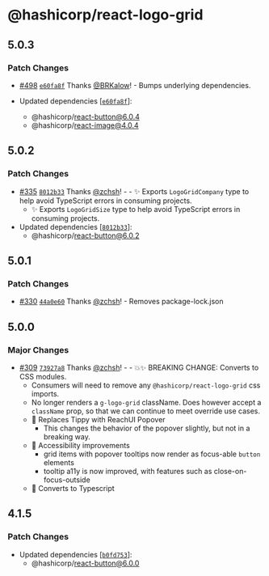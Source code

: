 # @hashicorp/react-logo-grid

## 5.0.3

### Patch Changes

- [#498](https://github.com/hashicorp/react-components/pull/498) [`e60fa8f`](https://github.com/hashicorp/react-components/commit/e60fa8f437a98f97f6c0ed396f194192cf5e376e) Thanks [@BRKalow](https://github.com/BRKalow)! - Bumps underlying dependencies.

- Updated dependencies [[`e60fa8f`](https://github.com/hashicorp/react-components/commit/e60fa8f437a98f97f6c0ed396f194192cf5e376e)]:
  - @hashicorp/react-button@6.0.4
  - @hashicorp/react-image@4.0.4

## 5.0.2

### Patch Changes

- [#335](https://github.com/hashicorp/react-components/pull/335) [`8012b33`](https://github.com/hashicorp/react-components/commit/8012b33fa39d62b3227b3ad00e4e0cab683ffead) Thanks [@zchsh](https://github.com/zchsh)! - - ✨ Exports `LogoGridCompany` type to help avoid TypeScript errors in consuming projects.
  - ✨ Exports `LogoGridSize` type to help avoid TypeScript errors in consuming projects.
- Updated dependencies [[`8012b33`](https://github.com/hashicorp/react-components/commit/8012b33fa39d62b3227b3ad00e4e0cab683ffead)]:
  - @hashicorp/react-button@6.0.2

## 5.0.1

### Patch Changes

- [#330](https://github.com/hashicorp/react-components/pull/330) [`44a0e60`](https://github.com/hashicorp/react-components/commit/44a0e60b577a36978275ef1b0efa0e351a9802c6) Thanks [@zchsh](https://github.com/zchsh)! - Removes package-lock.json

## 5.0.0

### Major Changes

- [#309](https://github.com/hashicorp/react-components/pull/309) [`73927a8`](https://github.com/hashicorp/react-components/commit/73927a83a3d76138ca55b84096936aafa96e0d29) Thanks [@zchsh](https://github.com/zchsh)! - - 💥✨ BREAKING CHANGE: Converts to CSS modules.
  - Consumers will need to remove any `@hashicorp/react-logo-grid` css imports.
  - No longer renders a `g-logo-grid` className. Does however accept a `className` prop, so that we can continue to meet override use cases.
  - 🔨 Replaces Tippy with ReachUI Popover
    - This changes the behavior of the popover slightly, but not in a breaking way.
  - 🔨 Accessibility improvements
    - grid items with popover tooltips now render as focus-able `button` elements
    - tooltip a11y is now improved, with features such as close-on-focus-outside
  - 🔨 Converts to Typescript

## 4.1.5

### Patch Changes

- Updated dependencies [[`b0fd753`](https://github.com/hashicorp/react-components/commit/b0fd753d7f9e5c4649424139712d4d2c5ec5ffd9)]:
  - @hashicorp/react-button@6.0.0
